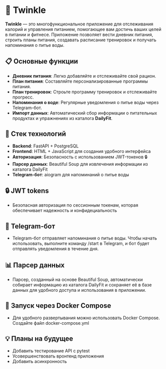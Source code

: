 # 🌟 Twinkle

**Twinkle** — это многофункциональное приложение для отслеживания калорий и управления питанием, помогающее вам достичь ваших целей в питании и фитнесе. Приложение позволяет вести дневник питания, строить планы питания, создавать расписание тренировок и получать напоминания о питье воды.

## 📋 Основные функции

- **Дневник питания**: Легко добавляйте и отслеживайте свой рацион.
- **План питания**: Составляйте персонализированные программы питания.
- **План тренировок**: Строьте программу тренировок и отслеживайте прогресс.
- **Напоминания о воде**: Регулярные уведомления о питье воды через Telegram-бот.
- **Импорт данных**: Автоматический сбор информации о питательных продуктах и упражнениях из каталога **DailyFit**.

## 🚀  Стек технологий

- **Backend**: FastAPI + PostgreSQL
- **Frontend**: HTML + JavaScript для создания удобного интерфейса
- **Авторизация**: Безопасность с использованием JWT-токенов 🔒
- **Парсер данных**: Beautiful Soup для извлечения информации из каталога DailyFit 
- **Telegram-бот**: aiogram для напоминаний о питье воды 

## 🔒 JWT tokens
- Безопасная авторизация по сессионным токенам, которая обеспечивает надежность и конфидециальность

## 🤖 Telegram-бот
- Telegram-бот отправляет напоминания о питье воды. Чтобы начать использовать, выполните команду /start в Telegram, и бот будет отправлять уведомления в течение дня.

## 📊 Парсер данных
- Парсер, созданный на основе Beautiful Soup, автоматически собирает информацию из каталога DailyFit и сохраняет её в базе данных для удобного доступа и использования в приложении.

## 🐋 Запуск через Docker Compose
- Для удобного развертывания можно использовать Docker Compose. Создайте файл docker-compose.yml

## 💡 Планы на будущее
- Добавить тестирование API с pytest
- Усовершенствовать вронтенд приложения
- Добавить асинхронность